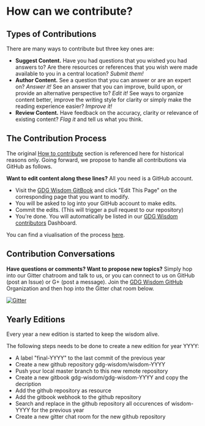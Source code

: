 # How can we contribute?

## Types of Contributions

There are many ways to contribute but three key ones are:
* **Suggest Content.** Have you had questions that you wished you had answers to? Are there resources or references that you wish were made available to you in a central location? _Submit them!_
* **Author Content.** See a question that you can answer or are an expert on? _Answer it!_ See an answer that you can improve, build upon, or provide an alternative perspective to? _Edit it!_ See ways to organize content better, improve the writing style for clarity or simply make the reading experience easier? _Improve it!_
* **Review Content.** Have feedback on the accuracy, clarity or relevance of existing content? _Flag it_ and tell us what you think.


## The Contribution Process

The original [How to contribute](https://sites.google.com/site/gdgwisdom/home) section is referenced here for historical reasons only. Going forward, we propose to handle all contributions via GitHub as follows.

**Want to edit content along these lines?** All you need is a GitHub account.

* Visit the [GDG Wisdom GitBook](http://gdg-wisdom.gitbooks.io/gdg-wisdom-2016/content/) and click "Edit This Page" on the corresponding page that you want to modify.
* You will be asked to log into your GitHub account to make edits.
* Commit the edits. (This will trigger a pull request to our repository)
* You're done. You will automatically be listed in our [GDG Wisdom contributors](https://github.com/gdg-wisdom/wisdom-2016/graphs/contributors) Dashboard.

You can find a viualisation of the process [here](https://www.lucidchart.com/documents/view/beb82d5c-7651-4f20-8e4b-27af0adbf488).


## Contribution Conversations

**Have questions or comments? Want to propose new topics?**
Simply hop into our Gitter chatroom and talk to us, or you can connect to us on GitHub (post an Issue) or G+ (post a message). Join the [GDG Wisdom GitHub](https://github.com/gdg-wisdom) Organization and then hop into the Gitter chat room below.

[![Gitter](https://badges.gitter.im/Join%20Chat.svg)](https://gitter.im/gdg-wisdom?utm_source=badge&utm_medium=badge&utm_campaign=pr-badge&utm_content=badge)

## Yearly Editions

Every year a new edition is started to keep the wisdom alive.

The following steps needs to be done to create a new edition for year YYYY:
* A label "final-YYYY" to the last commit of the previous year
* Create a new github repository gdg-wisdom/wisdom-YYYY
* Push your local master branch to this new remote repository
* Create a new gitbook gdg-wisdom/gdg-wisdom-YYYY and copy the decription
* Add the github repository as resource
* Add the gitbook webhook to the github repository
* Search and replace in the github repository all occurences of wisdom-YYYY for the previous year
* Create a new gitter chat room for the new github repository